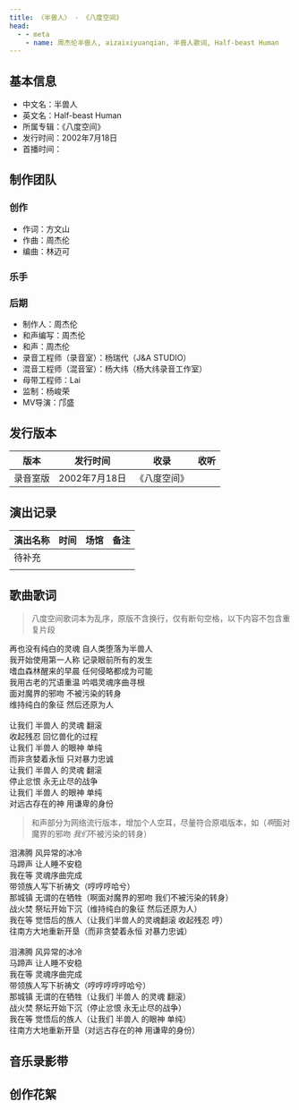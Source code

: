 ```yaml
---
title: 〈半兽人〉 - 《八度空间》
head:
  - - meta
    - name: 周杰伦半兽人, aizaixiyuanqian, 半兽人歌词, Half-beast Human
---
```


## 基本信息
- 中文名：半兽人<br/>
- 英文名：Half-beast Human<br/>
- 所属专辑：《八度空间》<br/>
- 发行时间：2002年7月18日<br/>
- 首播时间：

## 制作团队
### 创作
- 作词：方文山
- 作曲：周杰伦
- 编曲：林迈可
### 乐手
### 后期
- 制作人：周杰伦
- 和声编写：周杰伦
- 和声：周杰伦
- 录音工程师（录音室）：杨瑞代（J&A STUDIO）
- 混音工程师（混音室）：杨大纬（杨大纬录音工作室）
- 母带工程师：Lai
- 监制：杨峻荣
- MV导演：邝盛

## 发行版本
| 版本 | 发行时间 | 收录 | 收听 |
| ---- | -------- | ---- | ---- |
| 录音室版 | 2002年7月18日	 | 《八度空间》    | |

## 演出记录
| 演出名称 | 时间 | 场馆 | 备注 |
| ---- | -------- | ---- | ---- |
| 待补充 |  |     | |
|  |  |     | |

## 歌曲歌词
>八度空间歌词本为乱序，原版不含换行，仅有断句空格，以下内容不包含重复片段

再也没有纯白的灵魂 自人类堕落为半兽人<br/>
我开始使用第一人称 记录眼前所有的发生<br/>
嗜血森林醒来的早晨 任何侵略都成为可能<br/>
我用古老的咒语重温 吟唱灵魂序曲寻根<br/>
面对魔界的邪吻 不被污染的转身<br/>
维持纯白的象征 然后还原为人<br/>
<br/>
让我们 半兽人 的灵魂 翻滚<br/>
收起残忍 回忆兽化的过程<br/>
让我们 半兽人 的眼神 单纯<br/>
而非贪婪着永恒 只对暴力忠诚<br/>
让我们 半兽人 的灵魂 翻滚<br/>
停止忿恨 永无止尽的战争<br/>
让我们 半兽人 的眼神 单纯<br/>
对远古存在的神 用谦卑的身份<br/>

>和声部分为网络流行版本，增加个人空耳，尽量符合原唱版本，如（*啊*面对魔界的邪吻 *我们*不被污染的转身）<br/>

泪沸腾 风异常的冰冷<br/>
马蹄声 让人睡不安稳<br/>
我在等 灵魂序曲完成<br/>
带领族人写下祈祷文（哼哼哼哈兮）<br/>
那城镇 无谓的在牺牲（啊面对魔界的邪吻 我们不被污染的转身）<br/>
战火焚 祭坛开始下沉（维持纯白的象征 然后还原为人）<br/>
我在等 觉悟后的族人（让我们半兽人的灵魂翻滚 收起残忍 哼）<br/>
往南方大地重新开垦（而非贪婪着永恒 对暴力忠诚）<br/>
<br/>
泪沸腾 风异常的冰冷<br/>
马蹄声 让人睡不安稳<br/>
我在等 灵魂序曲完成<br/>
带领族人写下祈祷文（哼哼哼哼哼哈兮）<br/>
那城镇 无谓的在牺牲（让我们 半兽人 的灵魂 翻滚）<br/>
战火焚 祭坛开始下沉（停止忿恨 永无止尽的战争）<br/>
我在等 觉悟后的族人（让我们 半兽人 的眼神 单纯）<br/>
往南方大地重新开垦（对远古存在的神 用谦卑的身份）<br/>

## 音乐录影带

## 创作花絮

